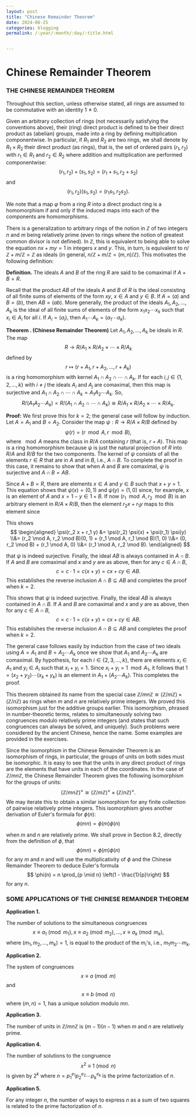 ```yaml
---
layout: post
title: "Chinese Remainder Theorem"
date: 2024-06-25 
categories: blogging
permalink: /:year/:month/:day/:title.html


---
```


# Chinese Remainder Theorem

### THE CHINESE REMAINDER THEOREM

Throughout this section, unless otherwise stated, all rings are assumed to be commutative with an identity $1 \neq 0$.

Given an arbitrary collection of rings (not necessarily satisfying the conventions above), their (ring) direct product is defined to be their direct product as (abelian) groups, made into a ring by defining multiplication componentwise. In particular, if $R_1$ and $R_2$ are two rings, we shall denote by $R_1 \times R_2$ their direct product (as rings), that is, the set of ordered pairs $(r_1, r_2)$ with $r_1 \in R_1$ and $r_2 \in R_2$ where addition and multiplication are performed componentwise:
$$ (r_1, r_2) + (s_1, s_2) = (r_1 + s_1, r_2 + s_2) $$
and
$$ (r_1, r_2)(s_1, s_2) = (r_1 s_1, r_2 s_2). $$

We note that a map $\varphi$ from a ring $R$ into a direct product ring is a homomorphism if and only if the induced maps into each of the components are homomorphisms.

There is a generalization to arbitrary rings of the notion in $\mathbb{Z}$ of two integers $n$ and $m$ being relatively prime (even to rings where the notion of greatest common divisor is not defined). In $\mathbb{Z}$, this is equivalent to being able to solve the equation $nx + my = 1$ in integers $x$ and $y$. This, in turn, is equivalent to $n/\mathbb{Z} + m/\mathbb{Z} = \mathbb{Z}$ as ideals (in general, $n/\mathbb{Z} + m/\mathbb{Z} = (m, n)/\mathbb{Z}$). This motivates the following definition:

**Definition.**
The ideals $A$ and $B$ of the ring $R$ are said to be comaximal if $A + B = R$.

Recall that the product $AB$ of the ideals $A$ and $B$ of $R$ is the ideal consisting of all finite sums of elements of the form $xy$, $x \in A$ and $y \in B$. If $A = (a)$ and $B = (b)$, then $AB = (ab)$. More generally, the product of the ideals $A_1, A_2, \ldots, A_k$ is the ideal of all finite sums of elements of the form $x_1 x_2 \cdots x_k$ such that $x_i \in A_i$ for all $i$. If $A_i = (a_i)$, then $A_1 \cdots A_k = (a_1 \cdots a_k)$.

**Theorem . (Chinese Remainder Theorem)**
Let $A_1, A_2, \ldots, A_k$ be ideals in $R$. The map
$$ R \to R/A_1 \times R/A_2 \times \cdots \times R/A_k $$
defined by
$$ r \mapsto (r + A_1, r + A_2, \ldots, r + A_k) $$
is a ring homomorphism with kernel $A_1 \cap A_2 \cap \cdots \cap A_k$. If for each $i, j \in \{1, 2, \ldots, k\}$ with $i \neq j$ the ideals $A_i$ and $A_j$ are comaximal, then this map is surjective and $A_1 \cap A_2 \cap \cdots \cap A_k = A_1 A_2 \cdots A_k$. So,
$$ R/(A_1 A_2 \cdots A_k) = R/(A_1 \cap A_2 \cap \cdots \cap A_k) \cong R/A_1 \times R/A_2 \times \cdots \times R/A_k. $$

**Proof:** We first prove this for $k = 2$; the general case will follow by induction.
Let $A = A_1$ and $B = A_2$. Consider the map $\psi : R \to R/A \times R/B$ defined by
$$ \psi(r) = (r \mod A, r \mod B), $$
where $\mod A$ means the class in $R/A$ containing $r$ (that is, $r + A$). This map is a ring homomorphism because $\psi$ is just the natural projection of $R$ into $R/A$ and $R/B$ for the two components. The kernel of $\psi$ consists of all the elements $r \in R$ that are in $A$ and in $B$, i.e., $A \cap B$. To complete the proof in this case, it remains to show that when $A$ and $B$ are comaximal, $\psi$ is surjective and $A \cap B = AB$.

Since $A + B = R$, there are elements $x \in A$ and $y \in B$ such that $x + y = 1$. This equation shows that $\psi(x) = (0, 1)$ and $\psi(y) = (1, 0)$ since, for example, $x$ is an element of $A$ and $x = 1 - y \in 1 + B$. If now $(r_1 \mod A, r_2 \mod B)$ is an arbitrary element in $R/A \times R/B$, then the element $r_2 x + r_1 y$ maps to this element since

This shows 
$$
\begin{aligned} \psi(r_2 x + r_1 y) &= \psi(r_2) \psi(x) + \psi(r_1) \psi(y) \\&= (r_2 \mod A, r_2 \mod B)(0, 1) + (r_1 \mod A, r_1 \mod B)(1, 0) \\&= (0, r_2 \mod B) + (r_1 \mod A, 0) \\&= (r_1 \mod A, r_2 \mod B). 
\end{aligned}
$$


that $\psi$ is indeed surjective. Finally, the ideal $AB$ is always contained in $A \cap B$. If $A$ and $B$ are comaximal and $x$ and $y$ are as above, then for any $c \in A \cap B$,
$$ c = c \cdot 1 = c(x + y) = cx + cy \in AB. $$
This establishes the reverse inclusion $A \cap B \subseteq AB$ and completes the proof when $k = 2$.

This shows that $\psi$ is indeed surjective. Finally, the ideal $AB$ is always contained in $A \cap B$. If $A$ and $B$ are comaximal and $x$ and $y$ are as above, then for any $c \in A \cap B$,
$$ c = c \cdot 1 = c(x + y) = cx + cy \in AB. $$
This establishes the reverse inclusion $A \cap B \subseteq AB$ and completes the proof when $k = 2$.

The general case follows easily by induction from the case of two ideals using $A = A_1$ and $B = A_2 \cdots A_k$ once we show that $A_1$ and $A_2 \cdots A_k$ are comaximal. By hypothesis, for each $i \in \{2, 3, \ldots, k\}$, there are elements $x_i \in A_1$ and $y_i \in A_i$ such that $x_i + y_i = 1$. Since $x_i + y_i = 1 \mod A_1$, it follows that $1 = (x_2 + y_2) \cdots (x_k + y_k)$ is an element in $A_1 + (A_2 \cdots A_k)$. This completes the proof.

This theorem obtained its name from the special case $\mathbb{Z}/mn\mathbb{Z} \cong (\mathbb{Z}/m\mathbb{Z}) \times (\mathbb{Z}/n\mathbb{Z})$ as rings when $m$ and $n$ are relatively prime integers. We proved this isomorphism just for the additive groups earlier. This isomorphism, phrased in number-theoretic terms, relates to simultaneously solving two congruences modulo relatively prime integers (and states that such congruences can always be solved, and uniquely). Such problems were considered by the ancient Chinese, hence the name. Some examples are provided in the exercises.

Since the isomorphism in the Chinese Remainder Theorem is an isomorphism of rings, in particular, the groups of units on both sides must be isomorphic. It is easy to see that the units in any direct product of rings are the elements that have units in each of the coordinates. In the case of $\mathbb{Z}/mn\mathbb{Z}$, the Chinese Remainder Theorem gives the following isomorphism for the groups of units:
$$ (\mathbb{Z}/mn\mathbb{Z})^\times \cong (\mathbb{Z}/m\mathbb{Z})^\times \times (\mathbb{Z}/n\mathbb{Z})^\times. $$
We may iterate this to obtain a similar isomorphism for any finite collection of pairwise relatively prime integers. This isomorphism gives another derivation of Euler's formula for $\phi(n)$:
$$ \phi(mn) = \phi(m) \phi(n) $$

when $m$ and $n$ are relatively prime. We shall prove in Section 8.2, directly from the definition of $\phi$, that
$$\phi(mn) = \phi(m)\phi(n)$$ 
for any $m$ and $n$ and will use the multiplicativity of $\phi$ and the Chinese Remainder Theorem to deduce Euler's formula
$$ \phi(n) = n \prod_{p \mid n} \left(1 - \frac{1}{p}\right) $$
for any $n$.

### SOME APPLICATIONS OF THE CHINESE REMAINDER THEOREM

**Application 1.**

The number of solutions to the simultaneous congruences
$$ x \equiv a_1 \pmod{m_1}, \, x \equiv a_2 \pmod{m_2}, \, \ldots, \, x \equiv a_k \pmod{m_k}, $$
where $(m_1, m_2, \ldots, m_k) = 1$, is equal to the product of the $m_i$'s, i.e., $m_1 m_2 \cdots m_k$.

**Application 2.**

The system of congruences
$$ x \equiv a \pmod{m} $$
and
$$ x \equiv b \pmod{n} $$
where $(m, n) = 1$, has a unique solution modulo $mn$.

**Application 3.**

The number of units in $\mathbb{Z}/mn\mathbb{Z}$ is $(m-1)(n-1)$ when $m$ and $n$ are relatively prime.

**Application 4.**

The number of solutions to the congruence
$$ x^2 \equiv 1 \pmod{n} $$
is given by $2^k$ where $n = p_1^{e_1} p_2^{e_2} \cdots p_k^{e_k}$ is the prime factorization of $n$.

**Application 5.**

For any integer $n$, the number of ways to express $n$ as a sum of two squares is related to the prime factorization of $n$.